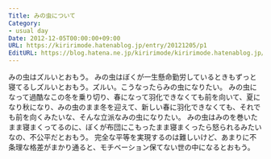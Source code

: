 ```yaml
---
Title: みの虫について
Category:
- usual day
Date: 2012-12-05T00:00:00+09:00
URL: https://kiririmode.hatenablog.jp/entry/20121205/p1
EditURL: https://blog.hatena.ne.jp/kiririmode/kiririmode.hatenablog.jp/atom/entry/8454420450078210063
---
```



みの虫はズルいとおもう。
みの虫はぼくが一生懸命勤労しているときもずっと寝てるしズルいとおもう。ズルい。こうなったらみの虫になりたい。
みの虫になって過酷なこの冬を乗り切り、春になって羽化できなくても前を向いて、夏になり秋になり、みの虫のまま冬を迎えて、新しい春に羽化できなくても、それでも前を向くみたいな、そんな立派なみの虫になりたい。
みの虫はみのを巻いたまま寝まくってるのに、ぼくが布団にこもったまま寝まくったら怒られるみたいなの、不公平だとおもう。
完全な平等を実現するのは難しいけど、あまりに不条理な格差がまかり通ると、モチベーション保てない世の中になるとおもう。
